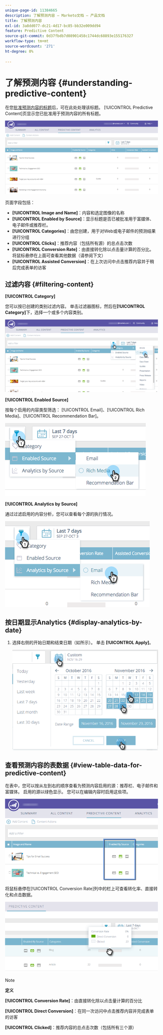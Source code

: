 ```yaml
---
unique-page-id: 11384665
description: 了解预测内容 — Marketo文档 — 产品文档
title: 了解预测内容
exl-id: 3a8dd077-dc21-4d17-bc85-bb32e009dd94
feature: Predictive Content
source-git-commit: 0d37fbdb7d08901458c1744dc68893e155176327
workflow-type: tm+mt
source-wordcount: '271'
ht-degree: 0%

---
```


# 了解预测内容 {#understanding-predictive-content}

在您[批准预测内容的标题](/help/marketo/product-docs/predictive-content/working-with-all-content/approve-a-title-for-predictive-content.md)后，可在此处处理该标题。 [!UICONTROL Predictive Content]页显示您已批准用于预测内容的所有标题。

![](assets/image2017-10-3-9-3a21-3a38.png)

页面字段包括：

* **[!UICONTROL Image and Name]**：内容和选定图像的名称
* **[!UICONTROL Enabled by Source]**：显示标题是否已被批准用于富媒体、电子邮件或推荐栏。
* **[!UICONTROL Categories]**：由您创建，用于对Web或电子邮件的预测结果进行分组
* **[!UICONTROL Clicks]**：推荐内容（包括所有源）的总点击次数
* **[!UICONTROL Conversion Rate]**：由直接转化除以点击量计算的百分比。 将鼠标悬停在上面可查看其他数据（请参阅下文）
* **[!UICONTROL Assisted Conversion]**：在上次访问中点击推荐内容并于稍后完成表单的访客

## 过滤内容 {#filtering-content}

**[!UICONTROL Category]**

您可以按已创建的类别过滤内容。 单击过滤器图标，然后在&#x200B;**[!UICONTROL Category]**&#x200B;下，选择一个或多个内容类别。

![](assets/image2017-10-3-9-3a24-3a38.png)

**[!UICONTROL Enabled Source]**

按每个启用的内容类型筛选： [!UICONTROL Email]、[!UICONTROL Rich Media]、[!UICONTROL Recommendation Bar]。

![](assets/image2017-10-3-9-3a25-3a9.png)

**[!UICONTROL Analytics by Source]**

通过过滤启用的内容分析，您可以查看每个源的执行情况。

![](assets/image2017-10-3-9-3a25-3a34.png)

## 按日期显示Analytics {#display-analytics-by-date}

1. 选择右侧的开始日期和结束日期（如所示）。 单击 **[!UICONTROL Apply]**。

   ![](assets/predictive-content-filter-by-date-hands.png)

## 查看预测内容的表数据 {#view-table-data-for-predictive-content}

在表中，您可以按从左到右的顺序查看为预测内容启用的源：推荐栏、电子邮件和富媒体。 启用的源以绿色显示。 您可以在编辑内容时启用这些项。

![](assets/image2017-10-3-9-3a26-3a25.png)

将鼠标悬停在[!UICONTROL Conversion Rate]列中的栏上可查看转化率、直接转化和点击数据。

![](assets/predictive-content-conversion-rate-popup-hand.png)

>[!NOTE]
>
>**定义**
>
>**[!UICONTROL Conversion Rate]**：由直接转化除以点击量计算的百分比
>
>**[!UICONTROL Direct Conversion]**：在同一次访问中点击推荐内容并完成表单的访客
>
>**[!UICONTROL Clicked]**：推荐内容的总点击次数（包括所有三个源）
